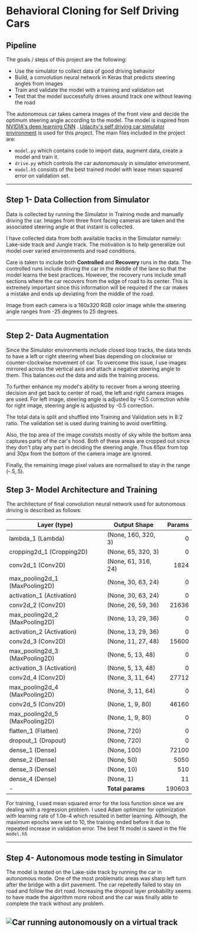 # Behavioral Cloning for Self Driving Cars 

[//]: # (Image References)

[image1]: ./Readme_images/autonomous_speeded.gif "Autonomous Driving"


##  Pipeline

The goals / steps of this project are the following:
* Use the simulator to collect data of good driving behavior
* Build, a convolution neural network in Keras that predicts steering angles from images
* Train and validate the model with a training and validation set
* Test that the model successfully drives around track one without leaving the road

The autonomous car takes camera images of the front view and decide the optimum steering angle according to the model. The model is inspired from [NVIDIA's deep learning CNN](https://devblogs.nvidia.com/deep-learning-self-driving-cars/) . [Udacity's self driving car simulator environment](https://github.com/udacity/self-driving-car-sim) is used for this project. The main files included in the project are:
* `model.py` which contains code to import data, augment data, create a model and train it.
* `drive.py` which controls the car autonomously in simulator environment.
* `model.h5` consists of the best trained model with lease mean squared error on validation set.
---

## Step 1- Data Collection from Simulator

Data is collected by running the Simulator in Training mode and manually driving the car. Images from three front facing cameras are taken and the associated steering angle at that instant is collected. 

I have collected data from both available tracks in the Simulator namely: Lake-side track and Jungle track. The motivation is to help generalize out model over varied environments and road conditions. 

Care is taken to include both **Controlled** and **Recovery** runs in the data. The controlled runs include driving the car in the middle of the lane so that the model learns the best practices. However, the recovery runs include small sections where the car recovers from the edge of road to its center. This is extremely important since this information will be required if the car makes a mistake and ends up deviating from the middle of the road. 

Image from each camera is a 160x320 RGB color image while the steering angle ranges from -25 degrees to 25 degrees.

---

## Step 2- Data Augmentation

Since the Simulator environments include closed loop tracks, the data tends to have a left or right steering wheel bias depending on clockwise or counter-clockwise movement of car. To overcome this issue, I use images mirrored across the vertical axis and attach a negative steering angle to them. This balances out the data and aids the training process.

To further enhance my model's ability to recover from a wrong steering decision and get back to center of road, the left and right camera images are used. For left image, steering angle is adjusted by +0.5 correction while for right image, steering angle is adjusted by -0.5 correction. 

The total data is split and shuffled into Training and Validation sets in 8:2 ratio. The validation set is used during training to avoid overfitting.

Also, the top area of the image conststs mostly of sky while the bottom area captures parts of the car's hood. Both of these areas are cropped out since they don't play any part in deciding the steering angle. Thus 65px from top and 30px from the bottom of the camera image are ignored.

Finally, the remaining image pixel values are normalised to stay in the range (-.5,.5).

## Step 3- Model Architecture and Training

The architecture of final convolution neural network used for autonomous driving is described as follows:

| Layer (type)                   |Output Shape       |Params  |
|--------------------------------|-------------------|-------:|
|lambda_1 (Lambda)               |(None, 160, 320, 3)|0       |
|cropping2d_1 (Cropping2D)       |(None, 65, 320, 3) |0       |
|conv2d_1 (Conv2D)               |(None, 61, 316, 24)|1824    |
|max_pooling2d_1 (MaxPooling2D)  |(None, 30, 63, 24) |0       |
|activation_1 (Activation)       |(None, 30, 63, 24) |0       |
|conv2d_2 (Conv2D)               |(None, 26, 59, 36) |21636   |
|max_pooling2d_2 (MaxPooling2D)  |(None, 13, 29, 36) |0       |
|activation_2 (Activation)       |(None, 13, 29, 36) |0       |
|conv2d_3 (Conv2D)               |(None, 11, 27, 48) |15600   |
|max_pooling2d_3 (MaxPooling2D)  |(None, 5, 13, 48)  |0       |
|activation_3 (Activation)       |(None, 5, 13, 48)  |0       |
|conv2d_4 (Conv2D)               |(None, 3, 11, 64)  |27712   |
|max_pooling2d_4 (MaxPooling2D)  |(None, 3, 11, 64)  |0       |
|conv2d_5 (Conv2D)               |(None, 1, 9, 80)   |46160   |
|max_pooling2d_5 (MaxPooling2D)  |(None, 1, 9, 80)   |0       |
|flatten_1 (Flatten)             |(None, 720)        |0       |
|dropout_1 (Dropout)             |(None, 720)        |0       |
|dense_1 (Dense)                 |(None, 100)        |72100   |
|dense_2 (Dense)                 |(None, 50)         |5050    |
|dense_3 (Dense)                 |(None, 10)         |510     |
|dense_4 (Dense)                 |(None, 1)          |11      |
|-                               |**Total params**   |190603  |

For training, I used mean squared error for the loss function since we are dealing with a regression problem. I used Adam optimizer for optimization with learning rate of 1.0e-4 which resulted in better learning. Although, the maximum epochs were set to 10, the training ended before it due to repeated increase in validation error. The best fit model is saved in the file `model.h5`

---

## Step 4- Autonomous mode testing in Simulator

The model is tested on the Lake-side track by running the car in autonomous mode. One of the most problematic areas was sharp left turn after the bridge with a dirt pavement. The car repetedly failed to stay on road and follow the dirt road. Increasing the dropout layer probability seems to have made the algorithm more robost and the car was finally able to complete the track without any problem.

![Car running autonomously on a virtual track][image1]
---
